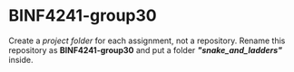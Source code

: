 # BINF4241-group30

Create a *project folder* for each assignment, not a repository.
Rename this repository as **BINF4241-group30** and put a folder ***"snake_and_ladders"*** inside.
